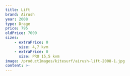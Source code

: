 ```yaml
---
title: Lift
brand: Airush
year: 2008
type: Drage
price: 795
oldPrice: 7000
sizes:
    - extraPrice: 0
      size: 4,7 kvm
    - extraPrice: 0
      size: PRO 15,5 kvm
image: /productImages/kitesurf/airush-lift-2008-1.jpg
content: >-
---
```

